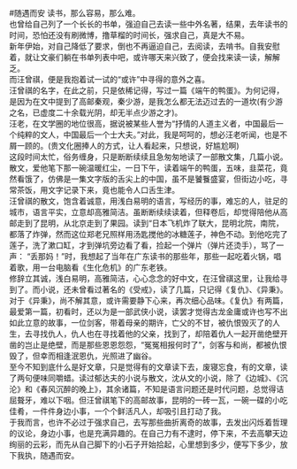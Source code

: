 #随遇而安
读书，那么容易，那么难。  
也曾给自己列了一个长长的书单，强迫自己去读一些中外名著，结果，去年读书的时间，恐怕还没有刷微博，撸草榴的时间长，强求自己，真是大不易。  
新年伊始，对自己降低了要求，倒也不再逼迫自己，去阅读，去啃书。自我安慰着，就让文豪们躺在书单列表中吧，或许哪天来兴致了，便会找来读一读，解解乏。  
而汪曾祺，便是我抱着试一试的“或许”中寻得的意外之喜。  
汪曾祺的名字，在此之前，只是依稀记得，写过一篇《端午的鸭蛋》。为何记得，是因为在文中提到了高邮秦观，秦少游，是我怎么都无法迈过去的一道坎(有少游之名，已虚度二十余载光阴，却无半点少游之才)。  
汪老，在文学圈的地位很高，据说被某些人誉为“抒情的人道主义者，中国最后一个纯粹的文人，中国最后一个士大夫。”对此，我是呵呵的，想必汪老听闻，也是不屑一顾的。(贵文化圈捧人的方式，让人看起来，只想说，好尴尬啊)  
这段时间太忙，俗务缠身，只是断断续续且急匆匆地读了一部散文集，几篇小说。  
散文，爱他笔下那一碗温暖红尘，一日下午，读着端午的鸭蛋，五味，韭菜花，竟然看饿了，仿佛是一集文字版的舌尖上的中国，虽不是饕餮盛宴，但街边小吃，寻常茶饭，用文字记录下来，竟也能令人口舌生津。  
汪曾祺的散文，饱含着诚意，用浅白易明的语言，写经历的事，难忘的人，驻足的城市，语言平实，立意却高雅简洁。虽断断续续读着，但释卷后，却觉得陪他从高邮走到了昆明，从北京走到了果园。读到“日本飞机炸了联大，昆明北院，南院，都落了炸弹，然而这位郑老兄照样用汤匙搅他的冰糖莲子，神色不动。到他吃完了莲子，洗了漱口缸，才到弹坑旁边看了看，捡起一个弹片（弹片还烫手），骂了一声： “丢那妈！”时，我想起了当年在广东读书的那些年，那些一起吃着火锅，唱着歌，用一台电脑看《生化危机》的广东老铁。  
修辞立其诚，浅白易明，高雅简洁，心心念念的好中文，在汪曾祺这里，让我给寻到了。而小说，还未曾看过著名的《受戒》，读了几篇，只记得《复仇》、《异秉》。对于《异秉》，尚不解其意，或许需要静下心来，再次细心品味。《复仇》有两篇，最爱第一篇，初看时，还以为是一部武侠小说，读罢才觉得古龙金庸或许也写不出如此立意的故事，一位剑客，带着母亲的期许，亡父的不甘，被仇恨毁灭了的人生，去寻找仇人，仇人也在寻找着他的父亲，找到了，却陪着仇人一起开凿绝壁开凿的岂止是绝壁，而是那些恩恩怨怨，“冤冤相报何时了”，剑客与和尚，都被仇恨毁了，但幸而相逢泯恩仇，光照进了幽谷。  
至今不知到底什么是好文章，只是觉得有的文章读下去，废寝忘食，有的文章，读了两句便味同嚼蜡。读过郁达夫的小说与散文，沈从文的小说，除了《边城》、《沉沦》和《春风沉醉的晚上》，其余诸篇，不知是语言问题还是时代问题，总觉得诘屈聱牙，难以下咽。但汪曾祺笔下的高邮故事，昆明的一砖一瓦，一碗一碟的小吃佳肴，一件件身边小事，一个个鲜活凡人，却吸引且打动了我。  
于我而言，也许不必过于强求自己，去写那些曲折离奇的故事，去发出闪烁着哲理的议论，身边小事，也是充满异趣的。在自己力有不逮时，停下来，不去高攀天边绚丽的云彩，而先从自己脚下的小石子开始拾起，心里想到多少，便写下多少，放下我执，随遇而安。

